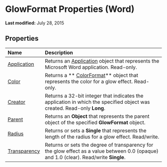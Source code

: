 
# GlowFormat Properties (Word)

 **Last modified:** July 28, 2015


## Properties



|**Name**|**Description**|
|:-----|:-----|
| [Application](a0353eff-8227-5980-cbef-8fc34425fe70.md)|Returns an  [Application](d1cf6f8f-4e88-bf01-93b4-90a83f79cb44.md) object that represents the Microsoft Word application. Read-only.|
| [Color](d51c9b3a-7e54-4c44-b8ab-9b2b3b79381c.md)|Returns a  ** [ColorFormat](5f12793f-d847-ecf2-6cf6-39387f7f0b28.md)** object that represents the color for a glow effect. Read-only.|
| [Creator](37204a1d-2ac6-75fe-d843-1e91826e7ac1.md)|Returns a 32-bit integer that indicates the application in which the specified object was created. Read-only  **Long**.|
| [Parent](ef05f61a-467c-a2b6-e521-2ac60c3a33c2.md)|Returns an  **Object** that represents the parent object of the specified **GlowFormat** object.|
| [Radius](53607c8c-32a5-2a5e-5a81-371fdb128cc5.md)|Returns or sets a  **Single** that represents the length of the radius for a glow effect. Read/write.|
| [Transparency](199ef686-e858-8fd3-850b-32676ed98284.md)|Returns or sets the degree of transparency for the glow effect as a value between 0.0 (opaque) and 1.0 (clear). Read/write  **Single**.|
